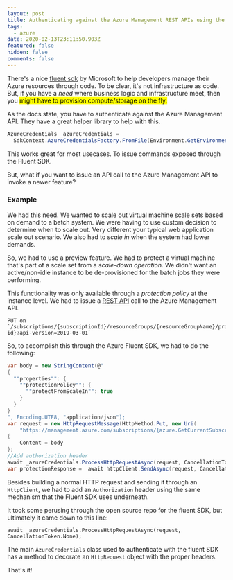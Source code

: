 ```yaml
---
layout: post
title: Authenticating against the Azure Management REST APIs using the Fluent SDK
tags:
  - azure
date: 2020-02-13T23:11:50.903Z
featured: false
hidden: false
comments: false
---
```

There's a nice [fluent sdk](https://docs.microsoft.com/en-us/dotnet/azure/dotnet-sdk-azure-concepts?view=azure-dotnet) by Microsoft to help developers manage their Azure resources through code. To be clear, it's not infrastructure as code. But, if you have a *need* where business logic and infrastructure meet, then you <mark>might have to provision compute/storage on the fly.</mark>

<!--more-->

As the docs state, you have to authenticate against the Azure Management API. They have a great helper library to help with this. 

```csharp
AzureCredentials _azureCredentials = 
  SdkContext.AzureCredentialsFactory.FromFile(Environment.GetEnvironmentVariable("AZURE_AUTH_LOCATION"));
```

This works great for most usecases. To issue commands exposed through the Fluent SDK. 

But, what if you want to issue an API call to the Azure Management API to invoke a newer feature? 

### Example

We had this need. We wanted to scale out virtual machine scale sets based on demand to a batch system. We were having to use custom decision to determine when to scale out. Very different your typical web application scale out scenario. We also had to *scale in* when the system had lower demands.

So, we had to use a preview feature. We had to protect a virtual machine that's part of a scale set from a *scale-down operation*. We didn't want an active/non-idle instance to be de-provisioned for the batch jobs they were performing. 

This functionality was only available through a *protection policy* at the instance level. We had to issue a [REST API](https://docs.microsoft.com/bs-latn-ba/azure/virtual-machine-scale-sets/virtual-machine-scale-sets-instance-protection) call to the Azure Management API. 

```
PUT on `/subscriptions/{subscriptionId}/resourceGroups/{resourceGroupName}/providers/Microsoft.Compute/virtualMachineScaleSets/{vmScaleSetName}/virtualMachines/{instance-id}?api-version=2019-03-01`
```

So, to accomplish this through the Azure Fluent SDK, we had to do the following:

```csharp
var body = new StringContent(@"
{
  ""properties"": {
    ""protectionPolicy"": {
      ""protectFromScaleIn"": true
    }
  }        
}
", Encoding.UTF8, "application/json");
var request = new HttpRequestMessage(HttpMethod.Put, new Uri(
    "https://management.azure.com/subscriptions/{azure.GetCurrentSubscription().SubscriptionId}/resourceGroups/{vmssGroup.ResourceGroupName}/providers/Microsoft.Compute/virtualMachineScaleSets/{vmssGroup.Name}/virtualMachines/{randomMachine.InstanceId}?api-version=2019-03-01"))
{
    Content = body
};
//Add authorization header
await _azureCredentials.ProcessHttpRequestAsync(request, CancellationToken.None);
var protectionResponse =  await httpClient.SendAsync(request, CancellationToken.None);
```


Besides building a normal HTTP request and sending it through an `HttpClient`, we had to add an `Authorization` header using the same mechanism that the Fluent SDK uses underneath. 

It took some perusing through the open source repo for the fluent SDK, but ultimately it came down to this line:

`await _azureCredentials.ProcessHttpRequestAsync(request, CancellationToken.None);`

The main `AzureCredentials` class used to authenticate with the fluent SDK has a method to decorate an `HttpRequest` object with the proper headers. 

That's it!
